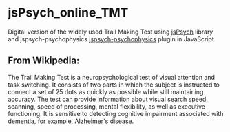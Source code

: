 # jsPsych_online_TMT
Digital version of the widely used Trail Making Test using [jsPsych](https://github.com/jspsych/jsPsych) library and  jspsych-psychophysics [jspsych-psychophysics](https://github.com/kurokida/jspsych-psychophysics) plugin in JavaScript 


## From Wikipedia: 

The Trail Making Test is a neuropsychological test of visual attention and task switching. It consists of two parts in which the subject is instructed to connect a set of 25 dots as quickly as possible while still maintaining accuracy. The test can provide information about visual search speed, scanning, speed of processing, mental flexibility, as well as executive functioning. It is sensitive to detecting cognitive impairment associated with dementia, for example, Alzheimer's disease.
